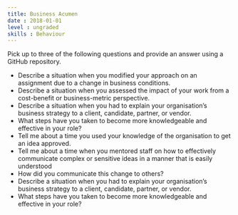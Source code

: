 ```yaml
---
title: Business Acumen
date : 2018-01-01
level : ungraded
skills : Behaviour
---
```

Pick up to three of the following questions and provide an answer using a GitHub repository.

- Describe a situation when you modified your approach on an assignment due to a change in business conditions.
- Describe a situation when you assessed the impact of your work from a cost-benefit or business-metric perspective.
- Describe a situation when you had to explain your organisation’s business strategy to a client, candidate, partner, or vendor.
- What steps have you taken to become more knowledgeable and effective in your role?
- Tell me about a time you used your knowledge of the organisation to get an idea approved.
- Tell me about a time when you mentored staff on how to effectively communicate complex or sensitive ideas in a manner that is easily understood
 - How did you communicate this change to others?
- Describe a situation when you had to explain your organisation’s business strategy to a client, candidate, partner, or vendor.
 - What steps have you taken to become more knowledgeable and effective in your role?
